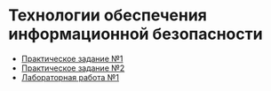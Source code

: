 # Технологии обеспечения информационной безопасности

- [Практическое задание №1](./prz1/)
- [Практическое задание №2](./prz2/)
- [Лабораторная работа №1](./lab1/)
